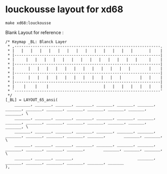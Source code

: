 # louckousse layout for xd68

```
make xd68:louckousse
```

Blank Layout for reference :

    
    /* Keymap _BL: Blanck Layer
     * ,----------------------------------------------------------------.
     * |   |   |   |   |   |   |   |   |   |   |   |   |   |       |    |
     * |----------------------------------------------------------------|
     * |     |   |   |   |   |   |   |   |   |   |   |   |   |     |    |
     * |----------------------------------------------------------------|
     * |      |   |   |   |   |   |   |   |   |   |   |   |        |    |
     * |----------------------------------------------------------------|
     * |      |   |   |   |   |   |   |   |   |   |   |        |   |    |
     * |----------------------------------------------------------------|
     * |    |    |    |                        |   |   |   |   |   |    |
     * `----------------------------------------------------------------'
     */
    [_BL] = LAYOUT_65_ansi(
        _______, _______, _______, _______, _______, _______, _______, _______, _______, _______, _______, _______, _______, _______, _______, \
        _______, _______, _______, _______, _______, _______, _______, _______, _______, _______, _______, _______, _______, _______, _______, \
        _______, _______, _______, _______, _______, _______, _______, _______, _______, _______, _______, _______,        _______, _______,   \
        _______, _______, _______, _______, _______, _______, _______, _______, _______, _______, _______,        _______, _______, _______,   \
        _______, _______, _______,                            _______,                   _______, _______, _______, _______, _______, _______
    ),
